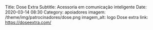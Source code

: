 Title: Dose Extra
Subtitle: Acessoria em comunicação inteligente
Date: 2020-03-14 08:30
Category: apoiadores
imagem: /theme/img/patrocinadores/dose.png
imagem_alt: logo Dose extra
link: https://doseextra.com/